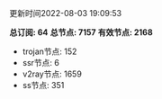 更新时间2022-08-03 19:09:53

**总订阅: 64**
**总节点: 7157**
**有效节点: 2168**
- trojan节点: 152
- ssr节点: 6
- v2ray节点: 1659
- ss节点: 351
